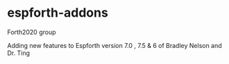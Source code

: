 # espforth-addons

Forth2020 group  

Adding new features to Espforth 
version  7.0 , 7.5   &  6  of  Bradley Nelson and Dr. Ting


